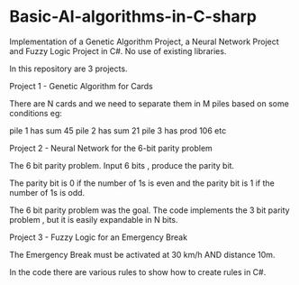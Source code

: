 # Basic-AI-algorithms-in-C-sharp
Implementation of a Genetic Algorithm Project, a Neural Network Project and Fuzzy Logic Project in C#. No use of existing libraries.

In this repository are 3 projects.

Project 1 - Genetic Algorithm for Cards

There are N cards and we need to separate them in M piles based on some conditions eg: 

pile 1 has sum 45
pile 2 has sum 21
pile 3 has prod 106
etc

Project 2 - Neural Network for the 6-bit parity problem

The 6 bit parity problem. Input 6 bits , produce the parity bit.

The parity bit is 0 if the number of 1s is even and the parity bit is 1 if the number of 1s is odd.

The 6 bit parity problem was the goal. The code implements the 3 bit parity problem , but it is easily expandable in N bits.

Project 3 - Fuzzy Logic for an Emergency Break

The Emergency Break must be activated at 30 km/h AND distance 10m.

In the code there are various rules to show how to create rules in C#.
